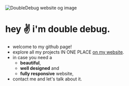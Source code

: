 ![DoubleDebug website og image](https://i.imgur.com/2zlmLEd.png)

# hey ✌ i'm double debug.

* welcome to my github page!
* explore all my projects IN ONE PLACE [on my website](https://doubledebug.vercel.app).
* in case you need a
  * **beautiful**,
  * **well designed** and
  * **fully responsive** website,
* contact me and let's talk about it.
